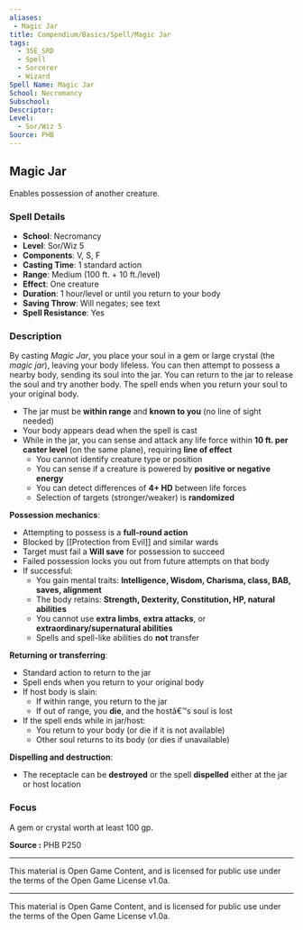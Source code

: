 ```yaml
---
aliases:
 - Magic Jar
title: Compendium/Basics/Spell/Magic Jar
tags:  
  - 35E_SRD  
  - Spell  
  - Sorcerer  
  - Wizard  
Spell Name: Magic Jar
School: Necromancy
Subschool: 
Descriptor: 
Level:  
  - Sor/Wiz 5  
Source: PHB
---
```


## Magic Jar

Enables possession of another creature.

### Spell Details

- **School**: Necromancy  
- **Level**: Sor/Wiz 5  
- **Components**: V, S, F  
- **Casting Time**: 1 standard action  
- **Range**: Medium (100 ft. + 10 ft./level)  
- **Effect**: One creature  
- **Duration**: 1 hour/level or until you return to your body  
- **Saving Throw**: Will negates; see text  
- **Spell Resistance**: Yes  

### Description

By casting *Magic Jar*, you place your soul in a gem or large crystal (the *magic jar*), leaving your body lifeless. You can then attempt to possess a nearby body, sending its soul into the jar. You can return to the jar to release the soul and try another body. The spell ends when you return your soul to your original body.

- The jar must be **within range** and **known to you** (no line of sight needed)  
- Your body appears dead when the spell is cast  
- While in the jar, you can sense and attack any life force within **10 ft. per caster level** (on the same plane), requiring **line of effect**  
  - You cannot identify creature type or position  
  - You can sense if a creature is powered by **positive or negative energy**  
  - You can detect differences of **4+ HD** between life forces  
  - Selection of targets (stronger/weaker) is **randomized**

**Possession mechanics**:
- Attempting to possess is a **full-round action**  
- Blocked by [[Protection from Evil]] and similar wards  
- Target must fail a **Will save** for possession to succeed  
- Failed possession locks you out from future attempts on that body  
- If successful:
  - You gain mental traits: **Intelligence, Wisdom, Charisma, class, BAB, saves, alignment**  
  - The body retains: **Strength, Dexterity, Constitution, HP, natural abilities**  
  - You cannot use **extra limbs**, **extra attacks**, or **extraordinary/supernatural abilities**  
  - Spells and spell-like abilities do **not** transfer

**Returning or transferring**:
- Standard action to return to the jar  
- Spell ends when you return to your original body  
- If host body is slain:
  - If within range, you return to the jar  
  - If out of range, you **die**, and the hostâ€™s soul is lost  
- If the spell ends while in jar/host:
  - You return to your body (or die if it is not available)  
  - Other soul returns to its body (or dies if unavailable)

**Dispelling and destruction**:
- The receptacle can be **destroyed** or the spell **dispelled** either at the jar or host location

### Focus

A gem or crystal worth at least 100 gp.



**Source :** PHB P250

---

This material is Open Game Content, and is licensed for public use under  
the terms of the Open Game License v1.0a.

---

This material is Open Game Content, and is licensed for public use under the terms of the Open Game License v1.0a.
